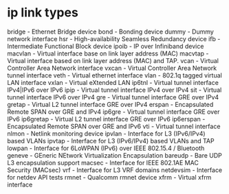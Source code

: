 # ip link types

bridge - Ethernet Bridge device
bond - Bonding device
dummy - Dummy network interface
hsr - High-availability Seamless Redundancy device
ifb - Intermediate Functional Block device
ipoib - IP over Infiniband device
macvlan - Virtual interface base on link layer address (MAC)
macvtap - Virtual interface based on link layer address (MAC) and TAP.
vcan - Virtual Controller Area Network interface
vxcan - Virtual Controller Area Network tunnel interface
veth - Virtual ethernet interface
vlan - 802.1q tagged virtual LAN interface
vxlan - Virtual eXtended LAN
ip6tnl - Virtual tunnel interface IPv4|IPv6 over IPv6
ipip - Virtual tunnel interface IPv4 over IPv4
sit - Virtual tunnel interface IPv6 over IPv4
gre - Virtual tunnel interface GRE over IPv4
gretap - Virtual L2 tunnel interface GRE over IPv4
erspan - Encapsulated Remote SPAN over GRE and IPv4
ip6gre - Virtual tunnel interface GRE over IPv6
ip6gretap - Virtual L2 tunnel interface GRE over IPv6
ip6erspan - Encapsulated Remote SPAN over GRE and IPv6
vti - Virtual tunnel interface
nlmon - Netlink monitoring device
ipvlan - Interface for L3 (IPv6/IPv4) based VLANs
ipvtap - Interface for L3 (IPv6/IPv4) based VLANs and TAP
lowpan - Interface for 6LoWPAN (IPv6) over IEEE 802.15.4 / Bluetooth
geneve - GEneric NEtwork Virtualization Encapsulation
bareudp - Bare UDP L3 encapsulation support
macsec - Interface for IEEE 802.1AE MAC Security (MACsec)
vrf - Interface for L3 VRF domains
netdevsim - Interface for netdev API tests
rmnet - Qualcomm rmnet device
xfrm - Virtual xfrm interface

